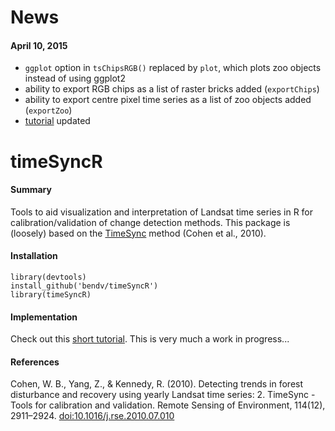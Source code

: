 # News

#### April 10, 2015
- ```ggplot``` option in ```tsChipsRGB()``` replaced by ```plot```, which plots zoo objects instead of using ggplot2
- ability to export RGB chips as a list of raster bricks added (```exportChips```)
- ability to export centre pixel time series as a list of zoo objects added (```exportZoo```)
- [tutorial](http://bendv.github.io/timeSyncR) updated

# timeSyncR

#### Summary
Tools to aid visualization and interpretation of Landsat time series in R for calibration/validation of change detection methods. This package is (loosely) based on the <a href="http://timesync.forestry.oregonstate.edu/index.html" target="_blank">TimeSync</a> method (Cohen et al., 2010).

#### Installation
```
library(devtools)
install_github('bendv/timeSyncR')
library(timeSyncR)
```

#### Implementation
Check out this [short tutorial](http://bendv.github.io/timeSyncR). This is very much a work in progress...

#### References
Cohen, W. B., Yang, Z., & Kennedy, R. (2010). Detecting trends in forest disturbance and recovery using yearly Landsat time series: 2. TimeSync - Tools for calibration and validation. Remote Sensing of Environment, 114(12), 2911–2924. <a href="http://dx.doi.org/10.1016/j.rse.2010.07.010" target="_blank">doi:10.1016/j.rse.2010.07.010</a>
